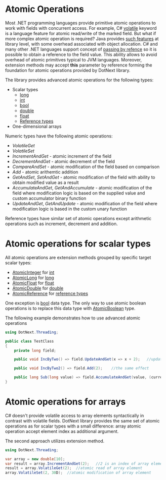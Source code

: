 Atomic Operations
====

Most .NET programming languages provide primitive atomic operations to work with fields with concurrent access. For example, C# [volatile](https://docs.microsoft.com/en-us/dotnet/csharp/language-reference/keywords/volatile) keyword is a language feature for atomic read/write of the marked field. But what if more complex atomic operation is required? Java provides [such features](https://docs.oracle.com/javase/8/docs/api/java/util/concurrent/atomic/AtomicInteger.html) at library level, with some overhead associated with object allocation. C# and many other .NET languages support concept of [passing by refence](https://docs.microsoft.com/en-us/dotnet/csharp/language-reference/keywords/ref) so it is possible to obtain a reference to the field value. This ability allows to avoid overhead of atomic primitives typical to JVM languages. Moreover, extension methods may accept **this** parameter by reference forming the foundation for atomic operations provided  by DotNext library.

The library provides advanced atomic operations for the following types:
* Scalar types
    * [long](https://docs.microsoft.com/en-us/dotnet/api/system.int64)
    * [int](https://docs.microsoft.com/en-us/dotnet/api/system.int32)
    * [bool](https://docs.microsoft.com/en-us/dotnet/api/system.boolean)
    * [double](https://docs.microsoft.com/en-us/dotnet/api/system.double)
    * [float](https://docs.microsoft.com/en-us/dotnet/api/system.single)
    * [Reference types](https://docs.microsoft.com/en-us/dotnet/csharp/language-reference/keywords/reference-types)
* One-dimensional arrays

Numeric types have the following atomic operations:
* _VolatileGet_
* _VolatileSet_
* _IncrementAndGet_ - atomic increment of the field
* _DecrementAndGet_ - atomic decrement of the field
* _CompareAndSet_ - atomic modification of the field based on comparison
* _Add_ - atomic arithemtic addition
* _GetAndSet_, _SetAndGet_ - atomic modification of the field with ability to obtain modified value as a result
* _AccumulateAndGet_, _GetAndAccumulate_ - atomic modification of the field where modification logic is based on the supplied value and custom accumulator binary function
* _UpdateAndGet_, _GetAndUpdate_ - atomic modification of the field where modification logic is based in the custom unary function

Reference types have similar set of atomic operations except arithmetic operations such as increment, decrement and addition.

# Atomic operations for scalar types
All atomic operations are extension methods grouped by specific target scalar types:
* [AtomicInteger](../../api/DotNext.Threading.AtomicInteger.yml) for [int](https://docs.microsoft.com/en-us/dotnet/api/system.int32)
* [AtomicLong](../../api/DotNext.Threading.AtomicLong.yml) for [long](https://docs.microsoft.com/en-us/dotnet/api/system.int64)
* [AtomicFloat](../../api/DotNext.Threading.AtomicFloat.yml) for [float](https://docs.microsoft.com/en-us/dotnet/api/system.single)
* [AtomicDouble](../../api/DotNext.Threading.AtomicDouble.yml) for [double](https://docs.microsoft.com/en-us/dotnet/api/system.double)
* [AtomicReference](../../api/DotNext.Threading.AtomicReference.yml) for [reference types](https://docs.microsoft.com/en-us/dotnet/csharp/language-reference/keywords/reference-types)

One exception is [bool](https://docs.microsoft.com/en-us/dotnet/api/system.boolean) data type. The only way to use atomic boolean operations is to replace this data type with [AtomicBoolean](../../api/DotNext.Threading.AtomicBoolean.yml) type.

The following example demonstrates how to use advanced atomic operations
```csharp
using DotNext.Threading;

public class TestClass
{
    private long field;

    public void IncByTwo() => field.UpdateAndGet(x => x + 2);   //update field with a sum of its value and constant 2 atomically

    public void IncByTwo2() => field.Add(2);    //the same effect

    public long Sub(long value) => field.AccumulateAndGet(value, (current, v) => current - value); //the same as field -= value but performed atomically
}
```

# Atomic operations for arrays
C# doesn't provide volatile access to array elements syntactically in contrast with volatile fields. DotNext library provides the same set of atomic operations as for scalar types with a small difference: array atomic operation accept element index as additional argument.

The second approach utilizes extension method.
```csharp
using DotNext.Threading;

var array = new double[10];
var result = array.IncrementAndGet(2);   //2 is an index of array element to be modified
result = array.VolatileGet(2);  //atomic read of array element
array.VolatileSet(2, 30D);  //atomic modification of array element
```